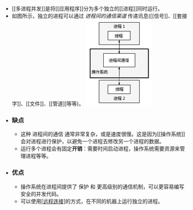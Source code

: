 - [[多进程并发]]是将[[应用程序]]分为多个独立的[[进程]]同时运行。
- 如图所示，独立的进程可以通过 *进程间的通信渠道* 传递讯息([[信号]]、[[套接字]]、[[文件]]、[[管道]]等等)。
  ![一对并发运行的进程之间的通信.png](../assets/image_1699888608777_0.png)
- ### 缺点
	- 这种 进程间的通信 通常非常复杂，或是速度很慢。这是因为[[操作系统]]会对进程进行保护，以避免一个进程去修改另一个进程的数据。
	- 运行多个进程会有固定**开销**：需要时间启动进程，操作系统需要资源来管理进程等等。
- ### 优点
	- 操作系统在进程间提供了 保护 和 更高级别的通信机制，可以更容易编写安全的并发代码。
	- 可以使用[[远程连接]](可能需要联网)的方式，在不同的机器上运行独立的进程。